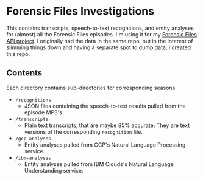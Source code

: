 # Forensic Files Investigations

This contains transcripts, speech-to-text recognitions, and entity analyses for (almost) all the Forensic Files episodes.
I'm using it for my [Forensic Files API project](https://github.com/mikerourke/forensic-files-api).
I originally had the data in the same repo, but in the interest of slimming things down and having a separate spot to dump data, I created this repo.

## Contents

Each directory contains sub-directories for corresponding seasons.

- `/recognitions`
  - JSON files containing the speech-to-text results pulled from the episode MP3's.
- `/transcripts`
  - Plain text transcripts, that are maybe 85% accurate. They are text versions of the corresponding `recognition` file. 
- `/gcp-analyses`
  - Entity analyses pulled from GCP's Natural Language Processing service.
- `/ibm-analyses`
  - Entity analyses pulled from IBM Clouds's Natural Language Understanding service.
